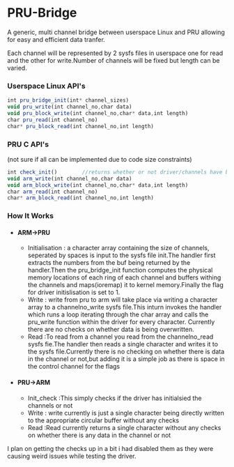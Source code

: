 # PRU-Bridge


A generic, multi channel bridge between userspace Linux and PRU allowing for easy and efficient data tranfer.

Each channel will be represented by 2 sysfs files in userspace one for read and the other for write.Number of channels will be fixed but length can be varied.



### Userspace Linux API's
```javascript
int pru_bridge_init(int* channel_sizes)
void pru_write(int channel_no,char data)
void pru_block_write(int channel_no,char* data,int length)
char pru_read(int channel_no)
char* pru_block_read(int channel_no,int length)
```

### PRU C API's
(not sure if all can be implemented due to code size constraints)
```javascript
int check_init()		//returns whether or not driver/channels have been initilsied unit this is not '1' pru_bridge cannot be used
void arm_write(int channel_no,char data)
void arm_block_write(int channel_no,char* data,int length)
char arm_read(int channel_no)
char* arm_block_read(int channel_no,int length)
```

### How It Works

* #### ARM->PRU
    * Initialisation : a character array containing the size of channels, seperated by spaces is input to the sysfs file init.The handler first extracts the numbers from the buf being returned by the handler.Then the pru_bridge_init function computes the physical memory locations of each ring of each channel and buffers withing the channels and maps(ioremap) it to kernel memory.Finally the flag for driver initislisation is set to 1.
	* Write : write from pru to arm will take place via writing a character array to a channelno_write sysfs file.This inturn invokes the handler which runs a loop iterating through the char array and calls the pru_write function within the driver for every character.
Currently there are no checks on whether data is being overwritten.
	* Read :To read from a channel you read from the channelno_read sysfs fie.The handler then reads a single character and writes it to the sysfs file.Currently there is no checking on whether there is data in the channel or not,but adding it is a simple job as there is space in the control channel for the flags

* #### PRU->ARM
    * Init_check :This simply checks if the driver has initialsied the channels or not
	* Write : write currently is just a single character being directly written to the appropriate circular buffer without any checks 
	* Read :Read currently returns a single character without any checks on whether there is any data in the channel or not

I plan on getting the checks up in a bit i had disabled them as they were causing weird issues while testing the driver.

